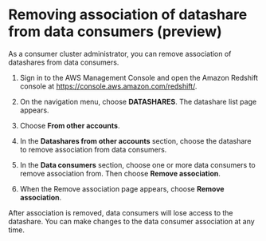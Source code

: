 # Removing association of datashare from data consumers \(preview\)<a name="disassociate-datashare-console"></a>

As a consumer cluster administrator, you can remove association of datashares from data consumers\.

1. Sign in to the AWS Management Console and open the Amazon Redshift console at [https://console\.aws\.amazon\.com/redshift/](https://console.aws.amazon.com/redshift/)\.

1. On the navigation menu, choose **DATASHARES**\. The datashare list page appears\.

1. Choose **From other accounts**\.

1. In the **Datashares from other accounts** section, choose the datashare to remove association from data consumers\.

1. In the **Data consumers** section, choose one or more data consumers to remove association from\. Then choose **Remove association**\.

1. When the Remove association page appears, choose **Remove association**\.

After association is removed, data consumers will lose access to the datashare\. You can make changes to the data consumer association at any time\.